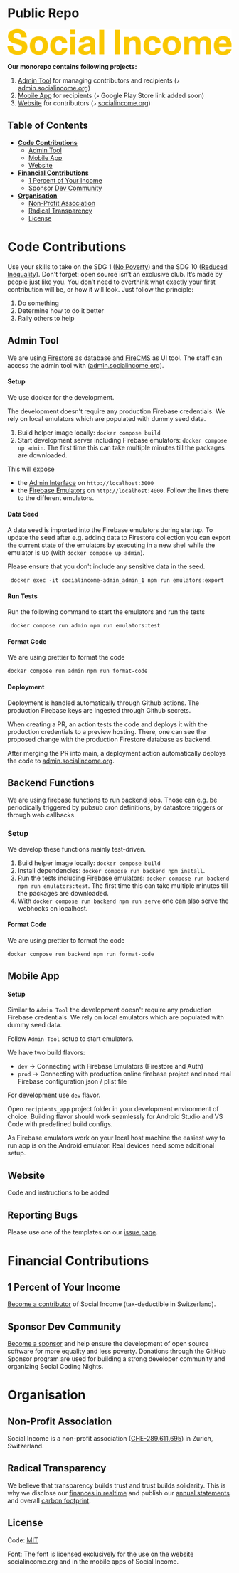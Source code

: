 # Public Repo

![Social Income Logo](https://raw.githubusercontent.com/socialincome-san/public/main/shared/assets/logos/logo_color%402x.png)

**Our monorepo contains following projects:**

1. [Admin Tool](#admin-tool) for managing contributors and recipients (`↗` [admin.socialincome.org](https://admin.socialincome.org))
2. [Mobile App](#mobile-app) for recipients (`↗` Google Play Store link added soon)
3. [Website](#website) for contributors (`↗` [socialincome.org](https://socialincome.org))

## Table of Contents
- **[Code Contributions](#code-contributions)**
  * [Admin Tool](#admin-tool)
  * [Mobile App](#mobile-app)
  * [Website](#website)
- **[Financial Contributions](#financial-contributions)**
  * [1 Percent of Your Income](#1-percent-of-your-income)
  * [Sponsor Dev Community](#sponsor-dev-community)
- **[Organisation](#organisation)**
  * [Non-Profit Association](#non-profit-association)
  * [Radical Transparency](#radical-transparency)
  * [License](#license)

# Code Contributions

Use your skills to take on the SDG 1 ([No Poverty](https://sdgs.un.org/goals/goal1)) and
the SDG 10 ([Reduced Inequality](https://sdgs.un.org/goals/goal10)). Don't forget: open source isn’t an exclusive club. It’s made by people just like you. You don’t need to overthink what exactly your first contribution will be, or how it will look. Just follow the principle: 

1. Do something
2. Determine how to do it better
3. Rally others to help

## Admin Tool

We are using [Firestore](https://firebase.google.com/docs/firestore) as database and
[FireCMS](https://firecms.co/) as UI tool. The staff can access the admin tool with ([admin.socialincome.org](https://admin.socialincome.org)).

#### Setup

We use docker for the development.

The development doesn't require any production Firebase credentials.
We rely on local emulators which are populated with dummy seed data.

1. Build helper image locally: `docker compose build`
2. Start development server including Firebase emulators: `docker compose up admin`.
   The first time this can take multiple minutes till the packages are downloaded.

This will expose

- the [Admin Interface](http://localhost:3000) on `http://localhost:3000`
- the [Firebase Emulators](http://localhost:4000) on `http://localhost:4000`.
  Follow the links there to the different emulators.

#### Data Seed

A data seed is imported into the Firebase emulators during startup.
To update the seed after e.g. adding data to Firestore collection
you can export the current state of the emulators by executing in a new shell while the emulator is
up (with `docker compose up admin`).

Please ensure that you don't include any sensitive data in the seed.

```shell
 docker exec -it socialincome-admin_admin_1 npm run emulators:export
```

#### Run Tests

Run the following command to start the emulators and run the tests

```shell
 docker compose run admin npm run emulators:test
```

#### Format Code

We are using prettier to format the code

```shell
docker compose run admin npm run format-code
```

#### Deployment

Deployment is handled automatically through Github actions. The production Firebase keys are ingested through Github secrets.

When creating a PR, an action tests the code and deploys it with the production credentials to a preview hosting.
There, one can see the proposed change with the production Firestore database as backend.

After merging the PR into main, a deployment action automatically deploys the code to [admin.socialincome.org](https://admin.socialincome.org).

## Backend Functions

We are using firebase functions to run backend jobs.
Those can e.g. be periodically triggered
by pubsub cron definitions, by datastore triggers or through web callbacks.

### Setup

We develop these functions mainly test-driven.

1. Build helper image locally: `docker compose build`
2. Install dependencies: `docker compose run backend npm install`.
3. Run the tests including Firebase emulators: `docker compose run backend npm run emulators:test`.
   The first time this can take multiple minutes till the packages are downloaded.
4. With `docker compose run backend npm run serve` one can also serve the webhooks on localhost.

#### Format Code

We are using prettier to format the code

```shell
docker compose run backend npm run format-code
```

## Mobile App

#### Setup

Similar to `Admin Tool` the development doesn't require any production Firebase credentials.
We rely on local emulators which are populated with dummy seed data.

Follow `Admin Tool` setup to start emulators.

We have two build flavors:

- `dev` -> Connecting with Firebase Emulators (Firestore and Auth)
- `prod` -> Connecting with production online firebase project and need real Firebase configuration json / plist file

For development use `dev` flavor.

Open `recipients_app` project folder in your development environment of choice.
Building flavor should work seamlessly for Android Studio and VS Code with predefined build configs.

As Firebase emulators work on your local host machine the easiest way to run app is on the Android emulator.
Real devices need some additional setup.

## Website

Code and instructions to be added

## Reporting Bugs

Please use one of the templates on our [issue page](https://github.com/socialincome-san/public/issues/new/choose).

# Financial Contributions

## 1 Percent of Your Income

[Become a contributor](https://socialincome.org/get-involved) of Social Income (tax-deductible in Switzerland).

## Sponsor Dev Community

[Become a sponsor](https://github.com/sponsors/san-socialincome) and help ensure the development of open source software for more equality and less poverty. Donations through the GitHub Sponsor program are used for building a strong developer community and organizing Social Coding Nights.

# Organisation

## Non-Profit Association

Social Income is a non-profit association ([CHE-289.611.695](https://www.uid.admin.ch/Detail.aspx?uid_id=CHE-289.611.695)) in Zurich, Switzerland.  

## Radical Transparency

We believe that transparency builds trust and trust builds solidarity. This is why we disclose our [finances in realtime](https://socialincome.org/finances) and publish our [annual statements](https://socialincome.org/reporting) and overall [carbon footprint](https://socialincome.org/sustainability).

## License

Code: [MIT](LICENSE)

Font: The font is licensed exclusively for the use on the website socialincome.org and in the mobile apps of Social Income.

